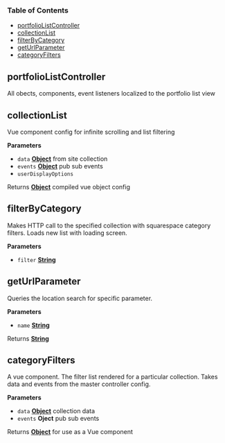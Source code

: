 <!-- Generated by documentation.js. Update this documentation by updating the source code. -->

### Table of Contents

-   [portfolioListController](#portfoliolistcontroller)
-   [collectionList](#collectionlist)
-   [filterByCategory](#filterbycategory)
-   [getUrlParameter](#geturlparameter)
-   [categoryFilters](#categoryfilters)

## portfolioListController

All obects, components, event listeners localized to the portfolio list view

## collectionList

Vue component config for infinite scrolling
and list filtering

**Parameters**

-   `data` **[Object](https://developer.mozilla.org/en-US/docs/Web/JavaScript/Reference/Global_Objects/Object)** from site collection
-   `events` **[Object](https://developer.mozilla.org/en-US/docs/Web/JavaScript/Reference/Global_Objects/Object)** pub sub events
-   `userDisplayOptions`  

Returns **[Object](https://developer.mozilla.org/en-US/docs/Web/JavaScript/Reference/Global_Objects/Object)** compiled vue object config

## filterByCategory

Makes HTTP call to the specified collection with
squarespace category filters. Loads new list with
loading screen.

**Parameters**

-   `filter` **[String](https://developer.mozilla.org/en-US/docs/Web/JavaScript/Reference/Global_Objects/String)** 

## getUrlParameter

Queries the location search for specific parameter.

**Parameters**

-   `name` **[String](https://developer.mozilla.org/en-US/docs/Web/JavaScript/Reference/Global_Objects/String)** 

Returns **[String](https://developer.mozilla.org/en-US/docs/Web/JavaScript/Reference/Global_Objects/String)** 

## categoryFilters

A vue component. The filter list rendered for a
particular collection. Takes data and events from the
master controller config.

**Parameters**

-   `data` **[Object](https://developer.mozilla.org/en-US/docs/Web/JavaScript/Reference/Global_Objects/Object)** collection data
-   `events` **Oject** pub sub events

Returns **[Object](https://developer.mozilla.org/en-US/docs/Web/JavaScript/Reference/Global_Objects/Object)** for use as a Vue component
